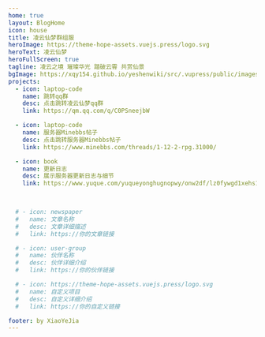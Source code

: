 ```yaml
---
home: true
layout: BlogHome
icon: house
title: 凌云仙梦群组服
heroImage: https://theme-hope-assets.vuejs.press/logo.svg
heroText: 凌云仙梦
heroFullScreen: true
tagline: 凌云之境 璀璨华光 踏破云霄 共赏仙景
bgImage: https://xqy154.github.io/yeshenwiki/src/.vupress/public/images/xuanchuantu1920x1080.jpg
projects:
  - icon: laptop-code
    name: 跳转qq群
    desc: 点击跳转凌云仙梦qq群
    link: https://qm.qq.com/q/C0PSneejbW

  - icon: laptop-code
    name: 服务器Minebbs帖子
    desc: 点击跳转服务器Minebbs帖子
    link: https://www.minebbs.com/threads/1-12-2-rpg.31000/

  - icon: book
    name: 更新日志
    desc: 展示服务器更新日志与细节
    link: https://www.yuque.com/yuqueyonghugnopwy/onw2df/lz0fywgd1xehs17w?#
  


  # - icon: newspaper
  #   name: 文章名称
  #   desc: 文章详细描述
  #   link: https://你的文章链接

  # - icon: user-group
  #   name: 伙伴名称
  #   desc: 伙伴详细介绍
  #   link: https://你的伙伴链接

  # - icon: https://theme-hope-assets.vuejs.press/logo.svg
  #   name: 自定义项目
  #   desc: 自定义详细介绍
  #   link: https://你的自定义链接

footer: by XiaoYeJia
---
```





